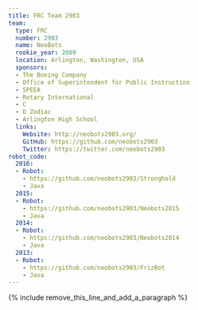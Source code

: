 ```yaml
---
title: FRC Team 2903
team:
  type: FRC
  number: 2903
  name: NeoBots
  rookie_year: 2009
  location: Arlington, Washington, USA
  sponsors:
  - The Boeing Company
  - Office of Superintendent for Public Instruction
  - SPEEA
  - Rotary International
  - C
  - D Zodiac
  - Arlington High School
  links:
    Website: http://neobots2903.org/
    GitHub: https://github.com/neobots2903
    Twitter: https://twitter.com/neobots2903
robot_code:
  2016:
  - Robot:
    - https://github.com/neobots2903/Stronghold
    - Java
  2015:
  - Robot:
    - https://github.com/neobots2903/Neobots2015
    - Java
  2014:
  - Robot:
    - https://github.com/neobots2903/Neobots2014
    - Java
  2013:
  - Robot:
    - https://github.com/neobots2903/FrizBot
    - Java
---
```


{% include remove_this_line_and_add_a_paragraph %}